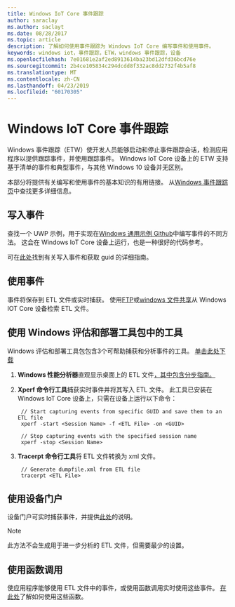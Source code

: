 ```yaml
---
title: Windows IoT Core 事件跟踪
author: saraclay
ms.author: saclayt
ms.date: 08/28/2017
ms.topic: article
description: 了解如何使用事件跟踪为 Windows IoT Core 编写事件和使用事件。
keywords: windows iot，事件跟踪，ETW，windows 事件跟踪，设备
ms.openlocfilehash: 7e01681e2af2ed8913614ba23bd12dfd36bcd76e
ms.sourcegitcommit: 2b4ce105834c294dcdd8f332ac8dd2732f4b5af8
ms.translationtype: MT
ms.contentlocale: zh-CN
ms.lasthandoff: 04/23/2019
ms.locfileid: "60170305"
---
```

# <a name="event-tracing-for-windows-iot-core"></a>Windows IoT Core 事件跟踪

Windows 事件跟踪（ETW）使开发人员能够启动和停止事件跟踪会话，检测应用程序以提供跟踪事件，并使用跟踪事件。
Windows IoT Core 设备上的 ETW 支持基于清单的事件和典型事件，与其他 Windows 10 设备并无区别。

本部分将提供有关编写和使用事件的基本知识的有用链接。 从[Windows 事件跟踪页](https://msdn.microsoft.com/library/windows/desktop/bb968803(v=vs.85).aspx)中查找更多详细信息。

## <a name="writing-events"></a>写入事件

查找一个 UWP 示例，用于实现在[Windows 通用示例 Github](https://github.com/Microsoft/Windows-universal-samples/tree/master/Samples/Logging)中编写事件的不同方法。
这会在 Windows IoT Core 设备上运行，也是一种很好的代码参考。

可在[此处](https://msdn.microsoft.com/library/windows/desktop/aa364161(v=vs.85).aspx)找到有关写入事件和获取 guid 的详细指南。

## <a name="consuming-events"></a>使用事件

事件将保存到 ETL 文件或实时捕获。
使用[FTP](../connect-your-device/FTP.md)或[windows 文件共享](../manage-your-device/WindowsFileSharing.md)从 Windows IOT Core 设备检索 ETL 文件。

## <a name="use-tools-in-windows-assessment-and-deployment-kit"></a>使用 Windows 评估和部署工具包中的工具

Windows 评估和部署工具包包含3个可帮助捕获和分析事件的工具。 [单击此处下载](http://go.microsoft.com/fwlink/p/?LinkId=526740)


1. **Windows 性能分析器**直观显示桌面上的 ETL 文件[，其中包含分步指南。](https://msdn.microsoft.com/library/windows/hardware/dn927319(v=vs.85).aspx)

2. **Xperf 命令行工具**捕获实时事件并将其写入 ETL 文件。 此工具已安装在 Windows IoT Core 设备上，只需在设备上运行以下命令：

        // Start capturing events from specific GUID and save them to an ETL file
        xperf -start <Session Name> -f <ETL File> -on <GUID>

        // Stop capturing events with the specified session name
        xperf -stop <Session Name>


3. **Tracerpt 命令行工具**将 ETL 文件转换为 xml 文件。

        // Generate dumpfile.xml from ETL file
        tracerpt <ETL File>


## <a name="use-device-portal"></a>使用设备门户

设备门户可实时捕获事件，并提供[此处](https://msdn.microsoft.com/windows/uwp/debug-test-perf/device-portal)的说明。

> [!NOTE]
> 此方法不会生成用于进一步分析的 ETL 文件，但需要最少的设置。

## <a name="use-function-calls"></a>使用函数调用

使应用程序能够使用 ETL 文件中的事件，或使用函数调用实时使用这些事件。
[在此处](https://msdn.microsoft.com/library/windows/desktop/aa363692(v=vs.85).aspx)了解如何使用这些函数。
